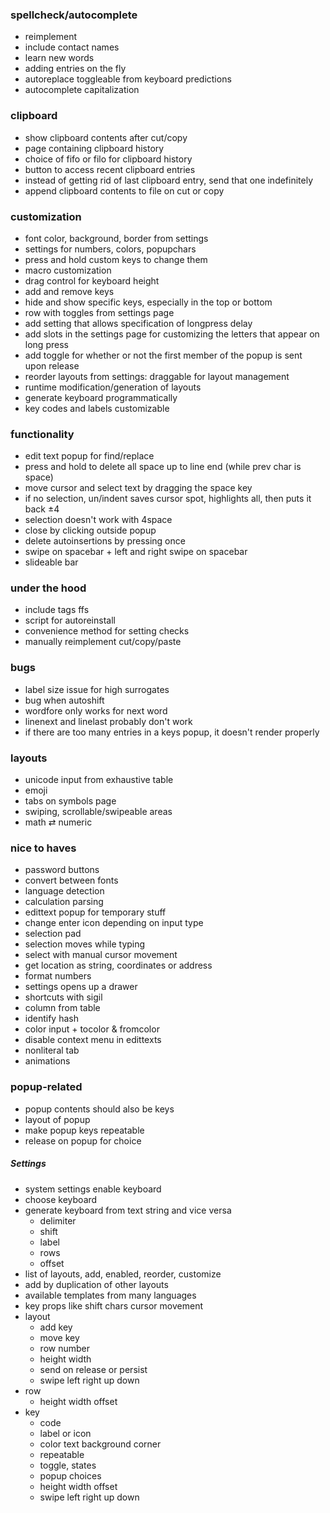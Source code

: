 ### spellcheck/autocomplete ###
+ reimplement
+ include contact names
+ learn new words
+ adding entries on the fly
+ autoreplace toggleable from keyboard predictions 
+ autocomplete capitalization

### clipboard ###
+ show clipboard contents after cut/copy
+ page containing clipboard history
+ choice of fifo or filo for clipboard history
+ button to access recent clipboard entries
+ instead of getting rid of last clipboard entry, send that one indefinitely
+ append clipboard contents to file on cut or copy

### customization ###
+ font color, background, border from settings
+ settings for numbers, colors, popupchars
+ press and hold custom keys to change them
+ macro customization
+ drag control for keyboard height
+ add and remove keys
+ hide and show specific keys, especially in the top or bottom
+ row with toggles from settings page
+ add setting that allows specification of longpress delay
+ add slots in the settings page for customizing the letters that appear on long press
+ add toggle for whether or not the first member of the popup is sent upon release
+ reorder layouts from settings: draggable for layout management
+ runtime modification/generation of layouts
+ generate keyboard programmatically
+ key codes and labels customizable

### functionality ###
+ edit text popup for find/replace
+ press and hold to delete all space up to line end (while prev char is space)
+ move cursor and select text by dragging the space key
+ if no selection, un/indent saves cursor spot, highlights all, then puts it back ±4
+ selection doesn't work with 4space
+ close by clicking outside popup
+ delete autoinsertions by pressing once
+ swipe on spacebar + left and right swipe on spacebar
+ slideable bar

### under the hood ###
+ include tags ffs
+ script for autoreinstall
+ convenience method for setting checks
+ manually reimplement cut/copy/paste

### bugs ###
+ label size issue for high surrogates
+ bug when autoshift
+ wordfore only works for next word
+ linenext and linelast probably don't work
+ if there are too many entries in a keys popup, it doesn't render properly

### layouts ###
+ unicode input from exhaustive table
+ emoji 
+ tabs on symbols page 
+ swiping, scrollable/swipeable areas
+ math ⇄ numeric

### nice to haves ###
+ password buttons
+ convert between fonts
+ language detection
+ calculation parsing
+ edittext popup for temporary stuff
+ change enter icon depending on input type
+ selection pad
+ selection moves while typing
+ select with manual cursor movement
+ get location as string, coordinates or address
+ format numbers
+ settings opens up a drawer
+ shortcuts with sigil
+ column from table
+ identify hash
+ color input + tocolor & fromcolor
+ disable context menu in edittexts
+ nonliteral tab
+ animations

### popup-related ###
+ popup contents should also be keys
+ layout of popup
+ make popup keys repeatable
+ release on popup for choice


##### Settings #####
+ system settings enable keyboard
+ choose keyboard
+ generate keyboard from text string and vice versa
    + delimiter
    + shift
    + label
    + rows
    + offset
+ list of layouts, add, enabled, reorder, customize
+ add by duplication of other layouts
+ available templates from many languages
+ key props like shift chars cursor movement
+ layout
    + add key
    + move key
    + row number
    + height width
    + send on release or persist
    + swipe left right up down
+ row
    + height width offset
+ key
    + code
    + label or icon
    + color text background corner
    + repeatable
    + toggle, states
    + popup choices
    + height width offset
    + swipe left right up down
